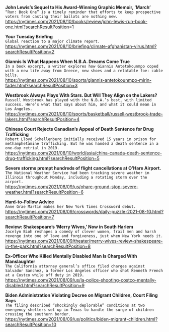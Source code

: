 **John Lewis’s Sequel to His Award-Winning Graphic Memoir, ‘March’**\
`“Run: Book One” is a timely reminder that efforts to keep prospective voters from casting their ballots are nothing new.`\
https://nytimes.com/2021/08/10/books/review/john-lewis-run-book-one.html?searchResultPosition=1

**Your Tuesday Briefing**\
`Global reaction to a major climate report.`\
https://nytimes.com/2021/08/10/briefing/climate-afghanistan-virus.html?searchResultPosition=2

**Giannis Is What Happens When N.B.A. Dreams Come True**\
`In a book excerpt, a writer explores how Giannis Antetokounmpo coped with a new life away from Greece, new shoes and a relatable foe: cable bills.`\
https://nytimes.com/2021/08/10/sports/giannis-antetokounmpo-mirin-fader.html?searchResultPosition=3

**Westbrook Always Plays With Stars. But Will They Align on the Lakers?**\
`Russell Westbrook has played with the N.B.A.’s best, with limited success. Here’s what that says about him, and what it could mean in Los Angeles.`\
https://nytimes.com/2021/08/10/sports/basketball/russell-westbrook-trade-lakers.html?searchResultPosition=4

**Chinese Court Rejects Canadian’s Appeal of Death Sentence for Drug Trafficking**\
`Robert Lloyd Schellenberg initially received 15 years in prison for methamphetamine trafficking. But he was handed a death sentence in a one-day retrial in 2019.`\
https://nytimes.com/2021/08/10/world/asia/china-canada-death-sentence-drug-trafficking.html?searchResultPosition=5

**Severe storms prompt hundreds of flight cancellations at O’Hare Airport.**\
`The National Weather Service had been tracking severe weather in Illinois throughout Monday, including a rotating storm over the airport.`\
https://nytimes.com/2021/08/09/us/ohare-ground-stop-severe-weather.html?searchResultPosition=6

**Hard-to-Follow Advice**\
`Anne Grae Martin makes her New York Times Crossword debut.`\
https://nytimes.com/2021/08/09/crosswords/daily-puzzle-2021-08-10.html?searchResultPosition=7

**Review: Shakespeare’s ‘Merry Wives,’ Now in South Harlem**\
`Jocelyn Bioh reshapes a comedy of clever women, frail men and harsh revenge into one of love and forgiveness, just when New York needs it.`\
https://nytimes.com/2021/08/09/theater/merry-wives-review-shakespeare-in-the-park.html?searchResultPosition=8

**Ex-Officer Who Killed Mentally Disabled Man Is Charged With Manslaughter**\
`The California attorney general’s office filed charges against Salvador Sanchez, a former Los Angeles officer who shot Kenneth French at a Costco while off duty in 2019.`\
https://nytimes.com/2021/08/09/us/la-police-shooting-costco-mentally-disabled.html?searchResultPosition=9

**Biden Administration Violating Decree on Migrant Children, Court Filing Says**\
`The filing described “shockingly deplorable” conditions at two emergency shelters set up in Texas to handle the surge of children crossing the southern border.`\
https://nytimes.com/2021/08/09/us/politics/biden-migrant-children.html?searchResultPosition=10

